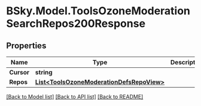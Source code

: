 # BSky.Model.ToolsOzoneModerationSearchRepos200Response

## Properties

Name | Type | Description | Notes
------------ | ------------- | ------------- | -------------
**Cursor** | **string** |  | [optional] 
**Repos** | [**List&lt;ToolsOzoneModerationDefsRepoView&gt;**](ToolsOzoneModerationDefsRepoView.md) |  | 

[[Back to Model list]](../README.md#documentation-for-models) [[Back to API list]](../README.md#documentation-for-api-endpoints) [[Back to README]](../README.md)

